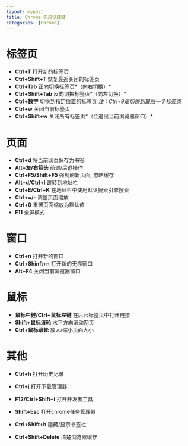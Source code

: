 ```yaml
---
layout: mypost
title: Chrome 实用快捷键
categories: [Chrome]
---
```


# 标签页

- **Ctrl+T** 打开新的标签页
- **Ctrl+Shift+T** 恢复最近关闭的标签页
- **Ctrl+Tab** 正向切换标签页*（向右切换）*
- **Ctrl+Shift+Tab** 反向切换标签页*（向左切换）*
- **Ctrl+数字** 切换到指定位置的标签页 *注：Ctrl+9是切换到最后一个标签页*
- **Ctrl+w** 关闭当前标签页
- **Ctrl+Shift+w** 关闭所有标签页*（会退出当前浏览器窗口）*

# 页面

- **Ctrl+d** 将当前网页保存为书签
- **Alt+左/右箭头** 前进/后退操作
- **Ctrl+F5/Shift+F5** 强制刷新页面, 忽略缓存
- **Alt+d/Ctrl+l** 跳转到地址栏
- **Ctrl+E/Ctrl+K** 在地址栏中使用默认搜索引擎搜索
- **Ctrl+=/-** 调整页面缩放
- **Ctrl+0** 重置页面缩放为默认值
- **F11** 全屏模式

# 窗口

- **Ctrl+n** 打开新的窗口
- **Ctrl+Shinft+n** 打开新的无痕窗口
- **Alt+F4** 关闭当前浏览器窗口

# 鼠标

- **鼠标中健/Ctrl+鼠标左键** 在后台标签页中打开链接
- **Shift+鼠标滚轮** 水平方向滚动网页
- **Ctrl+鼠标滚轮** 放大/缩小页面大小

# 其他

- **Ctrl+h** 打开历史记录

- **Ctrl+j** 打开下载管理器
- **F12/Ctrl+Shift+i** 打开开发者工具
- **Shift+Esc** 打开chrome任务管理器
- **Ctrl+Shift+b** 隐藏/显示书签栏
- **Ctrl+Shift+Delete** 清楚浏览器缓存
